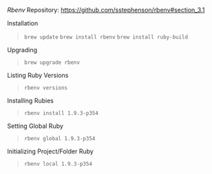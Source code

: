 *Rbenv*
Repository: https://github.com/sstephenson/rbenv#section_3.1

Installation

>`brew update`
>`brew install rbenv`
>`brew install ruby-build`

Upgrading

>`brew upgrade rbenv`

Listing Ruby Versions

>`rbenv versions`

Installing Rubies

>`rbenv install 1.9.3-p354`

Setting Global Ruby

>`rbenv global 1.9.3-p354`

Initializing Project/Folder Ruby

>`rbenv local 1.9.3-p354`
